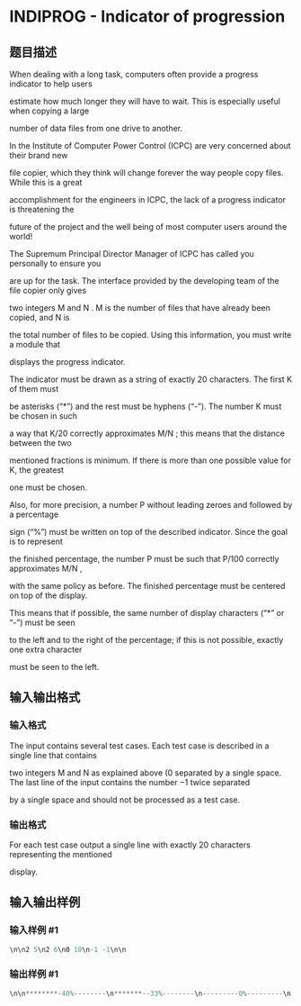 # INDIPROG - Indicator of progression

## 题目描述

When dealing with a long task, computers often provide a progress indicator to help users

estimate how much longer they will have to wait. This is especially useful when copying a large

number of data files from one drive to another.

In the Institute of Computer Power Control (ICPC) are very concerned about their brand new

file copier, which they think will change forever the way people copy files. While this is a great

accomplishment for the engineers in ICPC, the lack of a progress indicator is threatening the

future of the project and the well being of most computer users around the world!

The Supremum Principal Director Manager of ICPC has called you personally to ensure you

are up for the task. The interface provided by the developing team of the file copier only gives

two integers M and N . M is the number of files that have already been copied, and N is

the total number of files to be copied. Using this information, you must write a module that

displays the progress indicator.

The indicator must be drawn as a string of exactly 20 characters. The first K of them must

be asterisks (“\*”) and the rest must be hyphens (“-”). The number K must be chosen in such

a way that K/20 correctly approximates M/N ; this means that the distance between the two

mentioned fractions is minimum. If there is more than one possible value for K, the greatest

one must be chosen.

Also, for more precision, a number P without leading zeroes and followed by a percentage

sign (“%”) must be written on top of the described indicator. Since the goal is to represent

the finished percentage, the number P must be such that P/100 correctly approximates M/N ,

with the same policy as before. The finished percentage must be centered on top of the display.

This means that if possible, the same number of display characters (“\*” or “-”) must be seen

to the left and to the right of the percentage; if this is not possible, exactly one extra character

must be seen to the left.

## 输入输出格式

### 输入格式

The input contains several test cases. Each test case is described in a single line that contains

two integers M and N as explained above (0 separated by a single space. The last line of the input contains the number −1 twice separated

by a single space and should not be processed as a test case.

### 输出格式

For each test case output a single line with exactly 20 characters representing the mentioned

display.

## 输入输出样例

### 输入样例 #1

```cpp
\n\n2 5\n2 6\n0 10\n-1 -1\n\n
```


### 输出样例 #1

```cpp
\n\n********-40%--------\n*******--33%--------\n---------0%---------\n
```


